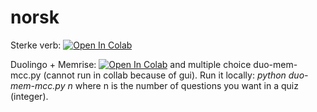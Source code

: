 # norsk

Sterke verb: [![Open In Colab](https://colab.research.google.com/assets/colab-badge.svg)](https://colab.research.google.com/github/ddundo/norsk/blob/main/sterke-verb.ipynb)

Duolingo + Memrise: [![Open In Colab](https://colab.research.google.com/assets/colab-badge.svg)](https://colab.research.google.com/github/ddundo/norsk/blob/main/duo-mem.ipynb) and multiple choice duo-mem-mcc.py (cannot run in collab because of gui). Run it locally: *python duo-mem-mcc.py n* where n is the number of questions you want in a quiz (integer).
